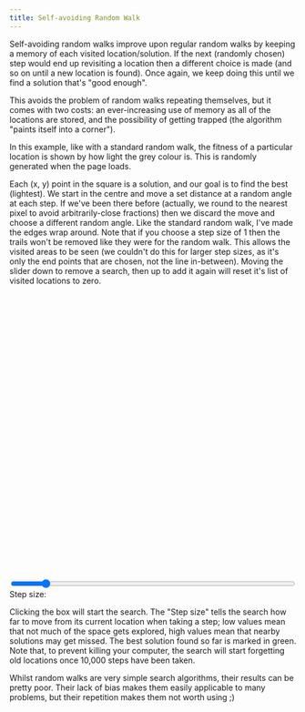 ```yaml
---
title: Self-avoiding Random Walk
---
```

Self-avoiding random walks improve upon regular random walks by keeping a memory of each visited location/solution. If the next (randomly chosen) step would end up revisiting a location then a different choice is made (and so on until a new location is found). Once again, we keep doing this until we find a solution that's "good enough".

This avoids the problem of random walks repeating themselves, but it comes with two costs: an ever-increasing use of memory as all of the locations are stored, and the possibility of getting trapped (the algorithm "paints itself into a corner").

In this example, like with a standard random walk, the fitness of a particular location is shown by how light the grey colour is. This is randomly generated when the page loads.

Each (x, y) point in the square is a solution, and our goal is to find the best (lightest). We start in the centre and move a set distance at a random angle at each step. If we've been there before (actually, we round to the nearest pixel to avoid arbitrarily-close fractions) then we discard the move and choose a different random angle. Like the standard random walk, I've made the edges wrap around. Note that if you choose a step size of 1 then the trails won't be removed like they were for the random walk. This allows the visited areas to be seen (we couldn't do this for larger step sizes, as it's only the end points that are chosen, not the line in-between). Moving the slider down to remove a search, then up to add it again will reset it's list of visited locations to zero.

<div id="avoid_playfield" style="width: 500px; height: 500px;"></div>
<form action="#" type="get">
<div>
  <input type="range" name="_" id="avoid_step" min="1" max="10" value="2" style="width: 500px;" />
  <label for="avoid_step">Step size:</label>&nbsp;&nbsp;<a id="avoid_step_display"></a>
</div>
</form>
<script src="/js/jquery.js"></script>
<script src="/js/jquery_svg.js"></script>
<script src="/js/underscore.js"></script>
<script src="/js/optimisation/avoid.js"></script>

Clicking the box will start the search. The "Step size" tells the search how far to move from its current location when taking a step; low values mean that not much of the space gets explored, high values mean that nearby solutions may get missed. The best solution found so far is marked in green. Note that, to prevent killing your computer, the search will start forgetting old locations once 10,000 steps have been taken.

Whilst random walks are very simple search algorithms, their results can be pretty poor. Their lack of bias makes them easily applicable to many problems, but their repetition makes them not worth using ;)
